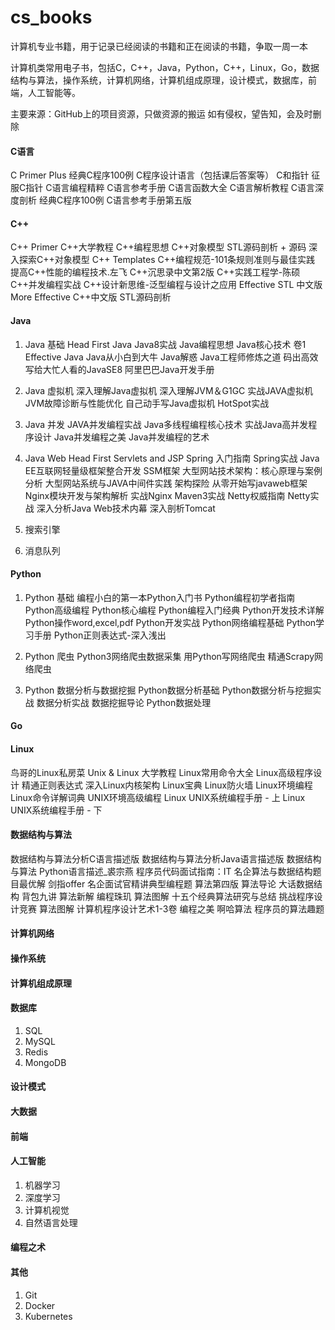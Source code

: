 # cs_books
计算机专业书籍，用于记录已经阅读的书籍和正在阅读的书籍，争取一周一本


计算机类常用电子书，包括C，C++，Java，Python，C++，Linux，Go，数据结构与算法，操作系统，计算机网络，计算机组成原理，设计模式，数据库，前端，人工智能等。

主要来源：GitHub上的项目资源，只做资源的搬运
如有侵权，望告知，会及时删除

#### C语言

C Primer Plus
经典C程序100例
C程序设计语言（包括课后答案等）
C和指针
征服C指针
C语言编程精粹
C语言参考手册
C语言函数大全
C语言解析教程
C语言深度剖析
经典C程序100例
C语言参考手册第五版

#### C++

C++ Primer
C++大学教程
C++编程思想
C++对象模型
STL源码剖析 + 源码
深入探索C++对象模型
C++ Templates
C++编程规范-101条规则准则与最佳实践
提高C++性能的编程技术.左飞
C++沉思录中文第2版
C++实践工程学-陈硕
C++并发编程实战
C++设计新思维-泛型编程与设计之应用
Effective STL 中文版
More Effective C++中文版
STL源码剖析

#### Java

1. Java 基础
Head First Java
Java8实战
Java编程思想
Java核心技术 卷1
Effective Java
Java从小白到大牛
Java解惑
Java工程师修炼之道
码出高效
写给大忙人看的JavaSE8
阿里巴巴Java开发手册

2. Java 虚拟机
深入理解Java虚拟机
深入理解JVM＆G1GC
实战JAVA虚拟机JVM故障诊断与性能优化
自己动手写Java虚拟机
HotSpot实战

3. Java 并发
JAVA并发编程实战
Java多线程编程核心技术
实战Java高并发程序设计
Java并发编程之美
Java并发编程的艺术

4. Java Web
Head First Servlets and JSP
Spring 入门指南
Spring实战
Java EE互联网轻量级框架整合开发 SSM框架
大型网站技术架构：核心原理与案例分析
大型网站系统与JAVA中间件实践
架构探险 从零开始写javaweb框架
Nginx模块开发与架构解析
实战Nginx
Maven3实战
Netty权威指南
Netty实战
深入分析Java Web技术内幕
深入剖析Tomcat

5. 搜索引擎
6. 消息队列

#### Python

1. Python 基础
编程小白的第一本Python入门书
Python编程初学者指南
Python高级编程
Python核心编程
Python编程入门经典
Python开发技术详解
Python操作word,excel,pdf
Python开发实战
Python网络编程基础
Python学习手册
Python正则表达式-深入浅出

2. Python 爬虫
Python3网络爬虫数据采集
用Python写网络爬虫
精通Scrapy网络爬虫

3. Python 数据分析与数据挖掘
Python数据分析基础
Python数据分析与挖掘实战
数据分析实战
数据挖掘导论
Python数据处理

#### Go

#### Linux

鸟哥的Linux私房菜
Unix & Linux 大学教程
Linux常用命令大全
Linux高级程序设计
精通正则表达式
深入Linux内核架构
Linux宝典
Linux防火墙
Linux环境编程
Linux命令详解词典
UNIX环境高级编程
Linux UNIX系统编程手册 - 上
Linux UNIX系统编程手册 - 下

#### 数据结构与算法

数据结构与算法分析C语言描述版
数据结构与算法分析Java语言描述版
数据结构与算法 Python语言描述_裘宗燕
程序员代码面试指南：IT 名企算法与数据结构题目最优解
剑指offer 名企面试官精讲典型编程题
算法第四版
算法导论
大话数据结构
背包九讲
算法新解
编程珠玑
算法图解
十五个经典算法研究与总结
挑战程序设计竞赛
算法图解
计算机程序设计艺术1-3卷
编程之美
啊哈算法
程序员的算法趣题

#### 计算机网络

#### 操作系统

#### 计算机组成原理

#### 数据库

1. SQL
2. MySQL
3. Redis
4. MongoDB

#### 设计模式

#### 大数据

#### 前端

#### 人工智能
1. 机器学习
2. 深度学习
3. 计算机视觉
4. 自然语言处理

#### 编程之术

#### 其他

1. Git
2. Docker
3. Kubernetes